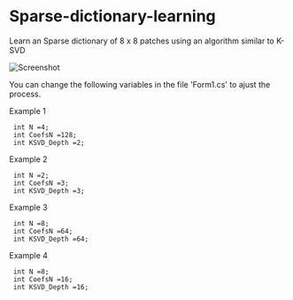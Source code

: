 # Sparse-dictionary-learning
Learn an Sparse dictionary of 8 x 8 patches using an algorithm similar to K-SVD

![Screenshot](https://github.com/PieterBoots/Sparse-dictionary-learning/edit/master/screenshot.jpg)

You can change the following variables in the file 'Form1.cs' to ajust the process.

Example 1

     int N =4;
     int CoefsN =128;
     int KSVD_Depth =2;

Example 2

     int N =2;
     int CoefsN =3;
     int KSVD_Depth =3;
     
Example 3

     int N =8;
     int CoefsN =64;
     int KSVD_Depth =64;     
     
Example 4

     int N =8;
     int CoefsN =16;
     int KSVD_Depth =16;      
     
